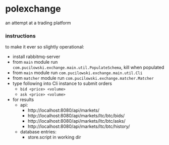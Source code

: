 polexchange
===========

an attempt at a trading platform

### instructions

to make it ever so slightly operational:

* install rabbitmq-server
* from `main` module run `com.pucilowski.exchange.main.util.PopulateSchema`, kill when populated
* from `main` module run `com.pucilowski.exchange.main.util.Cli`
* from `matcher` module run `com.pucilowski.exchange.matcher.Matcher`
* type following into Cli instance to submit orders
	* `bid <price> <volume>`
	* `ask <price> <volume>`
* for results
    * api:
        * http://localhost:8080/api/markets/
        * http://localhost:8080/api/markets/ltc/btc/bids/
        * http://localhost:8080/api/markets/ltc/btc/asks/
        * http://localhost:8080/api/markets/ltc/btc/history/
    * database entries:
        * store.script in working dir